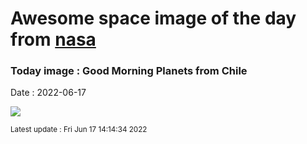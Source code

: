
# Awesome space image of the day from [nasa](https://api.nasa.gov/)

### Today image : Good Morning Planets from Chile

Date : 2022-06-17


![](https://apod.nasa.gov/apod/image/2206/PlanetsfromChile__labelled_E-Schulz.jpg)

<small>Latest update : Fri Jun 17 14:14:34 2022</small>


